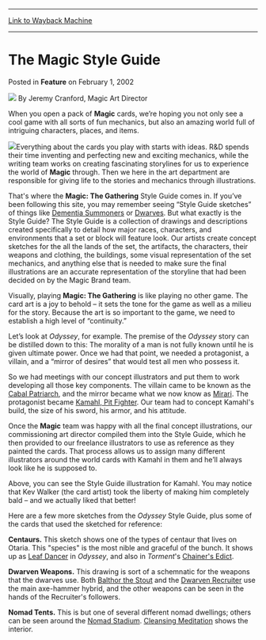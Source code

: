
---
[Link to Wayback Machine](https://web.archive.org/web/20201112030022/https://magic.wizards.com/en/articles/archive/feature/magic-style-guide-2002-02-01)

[_metadata_:wayback_url]:- "https://magic.wizards.com/en/articles/archive/feature/magic-style-guide-2002-02-01"
[_metadata_:wayback_raw_url]:- "https://web.archive.org/web/20201112030022id_/https://magic.wizards.com/en/articles/archive/feature/magic-style-guide-2002-02-01"
[_metadata_:wayback_capture_timestamp]:- "2020-11-12 03:00:22+00:00"
[_metadata_:description]:- "When you open a pack of Magic cards, we’re hoping you not only see a cool game with all sorts of fun mechanics, but also an amazing world full of intriguing characters, places, and items."
[_metadata_:generator]:- "Drupal 7 (http://drupal.org)"
---


The Magic Style Guide
=====================



 Posted in **Feature**
 on February 1, 2002 






![](https://media.magic.wizards.com/styles/auth_small/public/generic-avatar-150_330.png)
By Jeremy Cranford, Magic Art Director











When you open a pack of **Magic** cards, we’re hoping you not only see a cool game with all sorts of fun mechanics, but also an amazing world full of intriguing characters, places, and items.

![](https://media.magic.wizards.com/image_legacy_migration/magic/images/mtgcom/fcpics/features/feat00901kamahl.jpg)Everything about the cards you play with starts with ideas. R&D spends their time inventing and perfecting new and exciting mechanics, while the writing team works on creating fascinating storylines for us to experience the world of **Magic** through. Then we here in the art department are responsible for giving life to the stories and mechanics through illustrations.

That's where the **Magic: The Gathering** Style Guide comes in. If you’ve been following this site, you may remember seeing “Style Guide sketches” of things like [Dementia Summoners](/en/articles/archive/dementia-summoners-2002-01-07) or [Dwarves](/en/articles/archive/dwarves-2002-01-21). But what exactly is the Style Guide? The Style Guide is a collection of drawings and descriptions created specifically to detail how major races, characters, and environments that a set or block will feature look. Our artists create concept sketches for the all the lands of the set, the artifacts, the characters, their weapons and clothing, the buildings, some visual representation of the set mechanics, and anything else that is needed to make sure the final illustrations are an accurate representation of the storyline that had been decided on by the Magic Brand team.

Visually, playing **Magic: The Gathering** is like playing no other game. The card art is a joy to behold – it sets the tone for the game as well as a milieu for the story. Because the art is so important to the game, we need to establish a high level of “continuity.”

Let’s look at *Odyssey*, for example. The premise of the *Odyssey* story can be distilled down to this: The morality of a man is not fully known until he is given ultimate power. Once we had that point, we needed a protagonist, a villain, and a “mirror of desires” that would test all men who possess it.

So we had meetings with our concept illustrators and put them to work developing all those key components. The villain came to be known as the [Cabal Patriarch](http://gatherer.wizards.com/Pages/Card/Details.aspx?name=Cabal+Patriarch), and the mirror became what we now know as [Mirari](http://gatherer.wizards.com/Pages/Card/Details.aspx?name=Mirari). The protagonist became [Kamahl, Pit Fighter](http://gatherer.wizards.com/Pages/Card/Details.aspx?&name=Kamahl%252C%2BPit%2BFighter). Our team had to concept Kamahl's build, the size of his sword, his armor, and his attitude.

Once the **Magic** team was happy with all the final concept illustrations, our commissioning art director compiled them into the Style Guide, which he then provided to our freelance illustrators to use as reference as they painted the cards. That process allows us to assign many different illustrators around the world cards with Kamahl in them and he’ll always look like he is supposed to.

Above, you can see the Style Guide illustration for Kamahl. You may notice that Kev Walker (the card artist) took the liberty of making him completely bald – and we actually liked that better!

Here are a few more sketches from the *Odyssey* Style Guide, plus some of the cards that used the sketched for reference:

**Centaurs.** This sketch shows one of the types of centaur that lives on Otaria. This "species" is the most nible and graceful of the bunch. It shows up as [Leaf Dancer](http://gatherer.wizards.com/Pages/Card/Details.aspx?name=Leaf+Dancer) in *Odyssey*, and also in *Torment*'s [Chainer's Edict](http://gatherer.wizards.com/Pages/Card/Details.aspx?name=Chainer%27s+Edict).

**Dwarven Weapons.** This drawing is sort of a schemnatic for the weapons that the dwarves use. Both [Balthor the Stout](http://gatherer.wizards.com/Pages/Card/Details.aspx?name=Balthor+the+Stout) and the [Dwarven Recruiter](http://gatherer.wizards.com/Pages/Card/Details.aspx?name=Dwarven+Recruiter) use the main axe-hammer hybrid, and the other weapons can be seen in the hands of the Recruiter's followers.

**Nomad Tents.** This is but one of several different nomad dwellings; others can be seen around the [Nomad Stadium](http://gatherer.wizards.com/Pages/Card/Details.aspx?name=Nomad+Stadium). [Cleansing Meditation](http://gatherer.wizards.com/Pages/Card/Details.aspx?name=Cleansing+Meditation) shows the interior.







